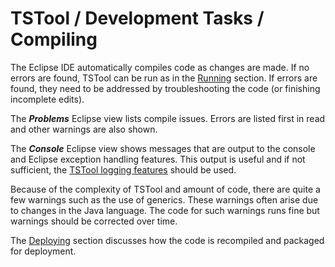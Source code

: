 # TSTool / Development Tasks / Compiling #

The Eclipse IDE automatically compiles code as changes are made.
If no errors are found, TSTool can be run as in the [Running](../running/running) section.
If errors are found, they need to be addressed by troubleshooting the code (or finishing incomplete edits).

The ***Problems*** Eclipse view lists compile issues.
Errors are listed first in read and other warnings are also shown.

The ***Console*** Eclipse view shows messages that are output to the console
and Eclipse exception handling features.
This output is useful and if not sufficient, the
[TSTool logging features](../software-design/logging) should be used.

Because of the complexity of TSTool and amount of code,
there are quite a few warnings such as the use of generics.
These warnings often arise due to changes in the Java language.
The code for such warnings runs fine but warnings should be corrected over time.

The [Deploying](../deploying/deploying) section discusses how the code is recompiled
and packaged for deployment.
